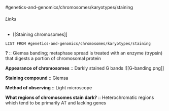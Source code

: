 #genetics-and-genomics/chromosomes/karyotypes/staining 
###### Links
- [[Staining chromosomes]]
```dataview
LIST FROM #genetics-and-genomics/chromosomes/karyotypes/staining 
```

**?** :: Giemsa banding; metaphase spread is treated with an enzyme (trypsin) that digests a portion of chromosomal protein

**Appearance of chromosomes** :: Darkly stained G bands
![[G-banding.png]]

**Staining compound** :: Giemsa

**Method of observing** :: Light microscope

**What regions of chromosomes stain dark?** :: Heterochromatic regions which tend to be primarily AT and lacking genes
